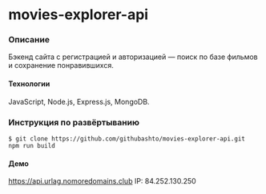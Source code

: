 # movies-explorer-api

### Описание
Бэкенд сайта с регистрацией и авторизацией — поиск по базе фильмов и сохранение понравившихся.

#### Технологии
JavaScript, Node.js, Express.js, MongoDB.

### Инструкция по развёртыванию 
    $ git clone https://github.com/githubashto/movies-explorer-api.git
    npm run build
    
#### Демо
https://api.urlag.nomoredomains.club
IP: 84.252.130.250
